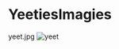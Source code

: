 # YeetiesImagies
yeet.jpg
![yeet](https://user-images.githubusercontent.com/108237499/205179722-cda4807c-d6e4-4da1-84f1-a1f4d5f17147.jpg)

